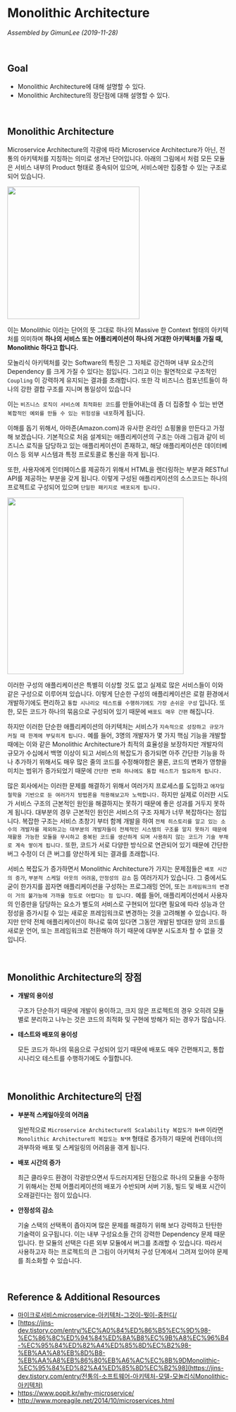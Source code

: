 # Monolithic Architecture

*Assembled by GimunLee (2019-11-28)*

<br/>

## Goal

- Monolithic Architecture에 대해 설명할 수 있다.
- Monolithic Architecture의 장단점에 대해 설명할 수 있다.

<br/>

## Monolithic Architecture

Microservice Architecture의 각광에 따라 Microservice Architecture가 아닌, 전통의 아키텍처를 지칭하는 의미로 생겨난 단어입니다. 아래의 그림에서 처럼 모든 모듈은 서비스 내부의 Product 형태로 종속되어 있으며, 서비스에만 집중할 수 있는 구조로 되어 있습니다.

<img src="./resources/monolithic-architecture-001.png" height=300>

이는 Monolithic 이라는 단어의 뜻 그대로 하나의 Massive 한 Context 형태의 아키텍처를 의미하며 **하나의 서비스 또는 어플리케이션이 하나의 거대한 아키텍처를 가질 때, Monolithic 하다고 합니다.** 

 모놀리식 아키텍처를 갖는 Software의 특징은 그 자체로 강건하며 내부 요소간의 Dependency 를 크게 가질 수 있다는 점입니다. 그리고 이는 필연적으로 구조적인 `Coupling` 이 강력하게 유지되는 결과를 초래합니다. 또한 각 비즈니스 컴포넌트들이 하나의 강한 결합 구조를 지니며 통일성이 있습니다

이는 `비즈니스 로직이 서비스에 최적화된 코드`를 만들어내는데 좀 더 집중할 수 있는 반면 `복합적인 예외를 만들 수 있는 위험성을 내포`하게 됩니다.

이해를 돕기 위해서, 아마존(Amazon.com)과 유사한 온라인 쇼핑몰을 만든다고 가정해 보겠습니다. 기본적으로 처음 설계되는 애플리케이션의 구조는 아래 그림과 같이 비즈니스 로직을 담당하고 있는 애플리케이션이 존재하고, 해당 애플리케이션은 데이터베이스 등 외부 시스템과 특정 프로토콜로 통신을 하게 됩니다.

또한, 사용자에게 인터페이스를 제공하기 위해서 HTML을 렌더링하는 부분과 RESTful API를 제공하는 부분을 갖게 됩니다. 이렇게 구성된 애플리케이션의 소스코드는 하나의 프로젝트로 구성되어 있으며 `단일한 패키지로 배포되게 됩니다.`

<img src="./resources/monolithic-architecture-002.png" height=400>

이러한 구성의 애플리케이션은 특별히 이상할 것도 없고 실제로 많은 서비스들이 이와 같은 구성으로 이루어져 있습니다. 이렇게 단순한 구성의 애플리케이션은 로컬 환경에서 개발하기에도 편리하고 `통합 시나리오 테스트를 수행하기에도 가장 손쉬운 구성` 입니다. 또한, 모든 코드가 하나의 묶음으로 구성되어 있기 때문에 `배포도 매우 간편` 해집니다.

하지만 이러한 단순한 애플리케이션의 아키텍처는 서비스가 `지속적으로 성장하고 규모가 커질 때 한계에 부딪히게 됩니다.` 예를 들어, 3명의 개발자가 몇 가지 핵심 기능을 개발할 때에는 이와 같은 Monolithic Architecture가 최적의 효율성을 보장하지만 개발자의 규모가 수십에서 백명 이상이 되고 서비스의 복잡도가 증가되면 아주 간단한 기능을 하나 추가하기 위해서도 매우 많은 줄의 코드를 수정해야함은 물론, 코드의 변화가 영향을 미치는 범위가 증가되었기 때문에 `간단한 변화 하나에도 통합 테스트가 필요하게 됩니다.`

많은 회사에서는 이러한 문제를 해결하기 위해서 여러가지 프로세스를 도입하고 `애자일 철학을 기반으로 둔 여러가지 방법론을 적용해보고자 노력합니다.` 하지만 실제로 이러한 시도가 서비스 구조의 근본적인 원인을 해결하지는 못하기 때문에 좋은 성과를 거두지 못하게 됩니다. 대부분의 경우 근본적인 원인은 서비스의 구조 자체가 너무 복잡하다는 점입니다. 복잡한 구조는 서비스 초창기 부터 함께 개발을 하여 `전체 히스토리를 알고 있는 소수의 개발자를 제외하고는 대부분의 개발자들이 전체적인 시스템의 구조를 알지 못하기 때문에 재활용 가능한 모듈을 무시하고 중복된 코드를 생산하게 되며 사용하지 않는 코드가 기술 부채로 계속 쌓이게 됩니다.` 또한, 코드가 서로 다양한 방식으로 연관되어 있기 때문에 간단한 버그 수정이 더 큰 버그를 양산하게 되는 결과를 초래합니다.

서비스 복잡도가 증가하면서 Monolithic Architecture가 가지는 문제점들은 `배포 시간의 증가`, `부분적 스케일 아웃의 어려움`, `안정성의 감소` 등 여러가지가 있습니다. 그 중에서도 굳이 한가지를 꼽자면 애플리케이션을 구성하는 프로그래밍 언어, 또는 `프레임워크의 변경이 거의 불가능에 가까울 정도로 어렵다는 점 입니다.` 예를 들어, 애플리케이션에서 사용자의 인증만을 담당하는 요소가 별도의 서비스로 구현되어 있다면 필요에 따라 성능과 안정성을 증가시킬 수 있는 새로운 프레임워크로 변경하는 것을 고려해볼 수 있습니다. 하지만 만약 전체 애플리케이션이 하나로 묶여 있다면 그동안 개발된 방대한 양의 코드를 새로운 언어, 또는 프레임워크로 전환해야 하기 때문에 대부분 시도조차 할 수 없을 것 입니다. 

<br/>

## Monolithic Architecture의 장점

- **개발의 용이성**

  구조가 단순하기 때문에 개발이 용이하고, 크지 않은 프로젝트의 경우 오히려 모듈별로 분리하고 나누는 것은 코드의 최적화 및 구현에 방해가 되는 경우가 많습니다.  

- **테스트와 배포의 용이성**

  모든 코드가 하나의 묶음으로 구성되어 있기 때문에 배포도 매우 간편해지고, 통합 시나리오 테스트를 수행하기에도 수월합니다.

<br/>

## Monolithic Architecture의 단점

- **부분적 스케일아웃의 어려움**

  일반적으로 `Microservice Architecture의 Scalability 복잡도가 N+M` 이라면 `Monolithic Architecture의 복잡도는 N*M` 형태로 증가하기 때문에 컨테이너의 과부하와 배포 및 스케일링의 어려움을 겪게 됩니다.

- **배포 시간의 증가**

  최근 클라우드 환경이 각광받으면서 두드러지게된 단점으로 하나의 모듈을 수정하기 위해서는 전체 어플리케이션의 배포가 수반되며 서버 기동, 빌드 및 배포 시간이 오래걸린다는 점이 있습니다.

- **안정성의 감소**

  기술 스택의 선택폭이 좁아지며 많은 문제를 해결하기 위해 보다 강력하고 탄탄한 기술력이 요구됩니다. 이는 내부 구성요소들 간의 강력한 Dependency 문제 때문입니다. 한 모듈의 선택은 다른 외부 모듈에서 버그를 초래할 수 있습니다. 따라서 사용하고자 하는 프로젝트의 큰 그림이 아키텍처 구성 단계에서 그려져 있어야 문제를 최소화할 수 있습니다.

<br/>

## Reference & Additional Resources

- [마이크로서비스microservice-아키텍처-그것이-뭣이-중헌디/](http://guruble.com/%EB%A7%88%EC%9D%B4%ED%81%AC%EB%A1%9C%EC%84%9C%EB%B9%84%EC%8A%A4microservice-%EC%95%84%ED%82%A4%ED%85%8D%EC%B2%98-%EA%B7%B8%EA%B2%83%EC%9D%B4-%EB%AD%A3%EC%9D%B4-%EC%A4%91%ED%97%8C%EB%94%94/) 
- [https://jins-dev.tistory.com/entry/%EC%A0%84%ED%86%B5%EC%9D%98-%EC%86%8C%ED%94%84%ED%8A%B8%EC%9B%A8%EC%96%B4-%EC%95%84%ED%82%A4%ED%85%8D%EC%B2%98-%EB%AA%A8%EB%8D%B8-%EB%AA%A8%EB%86%80%EB%A6%AC%EC%8B%9DMonolithic-%EC%95%84%ED%82%A4%ED%85%8D%EC%B2%98](https://jins-dev.tistory.com/entry/전통의-소프트웨어-아키텍처-모델-모놀리식Monolithic-아키텍처)
- https://www.popit.kr/why-microservice/ 
- http://www.moreagile.net/2014/10/microservices.html 
